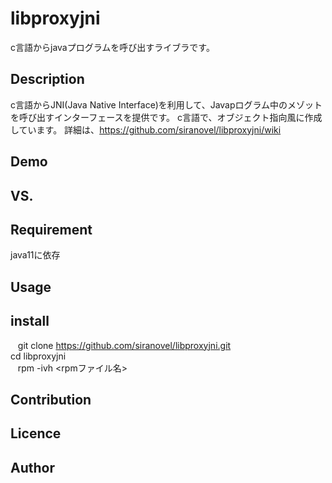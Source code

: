 ﻿# libproxyjni #
c言語からjavaプログラムを呼び出すライブラです。

## Description ##
c言語からJNI(Java Native Interface)を利用して、Javapログラム中のメゾットを呼び出すインターフェースを提供です。
c言語で、オブジェクト指向風に作成しています。
詳細は、https://github.com/siranovel/libproxyjni/wiki

## Demo ##

## VS. ##

## Requirement ##

java11に依存

## Usage ##

## install ##

    git clone https://github.com/siranovel/libproxyjni.git  
    cd libproxyjni  
    rpm -ivh <rpmファイル名>

## Contribution ##

## Licence ##

## Author ##
